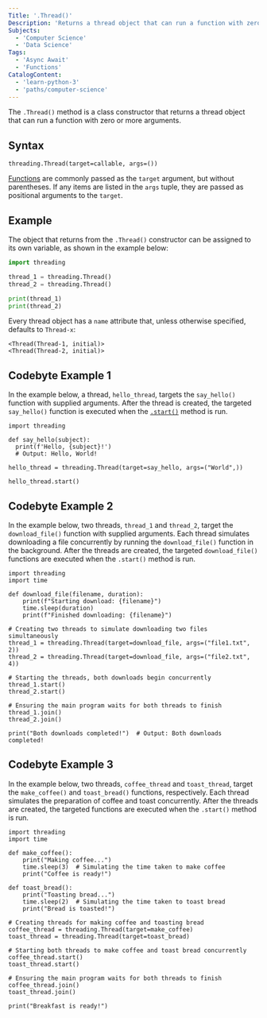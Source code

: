 ```yaml
---
Title: '.Thread()'
Description: 'Returns a thread object that can run a function with zero or more arguments.'
Subjects:
  - 'Computer Science'
  - 'Data Science'
Tags:
  - 'Async Await'
  - 'Functions'
CatalogContent:
  - 'learn-python-3'
  - 'paths/computer-science'
---
```


The `.Thread()` method is a class constructor that returns a thread object that can run a function with zero or more arguments.

## Syntax

```pseudo
threading.Thread(target=callable, args=())
```

[Functions](https://www.codecademy.com/resources/docs/python/functions) are commonly passed as the `target` argument, but without parentheses. If any items are listed in the `args` tuple, they are passed as positional arguments to the `target`.

## Example

The object that returns from the `.Thread()` constructor can be assigned to its own variable, as shown in the example below:

```py
import threading

thread_1 = threading.Thread()
thread_2 = threading.Thread()

print(thread_1)
print(thread_2)
```

Every thread object has a `name` attribute that, unless otherwise specified, defaults to `Thread-x`:

```shell
<Thread(Thread-1, initial)>
<Thread(Thread-2, initial)>
```

## Codebyte Example 1

In the example below, a thread, `hello_thread`, targets the `say_hello()` function with supplied arguments. After the thread is created, the targeted `say_hello()` function is executed when the [`.start()`](https://www.codecademy.com/resources/docs/python/threading/start) method is run.

```codebyte/python
import threading

def say_hello(subject):
  print(f'Hello, {subject}!')
  # Output: Hello, World!

hello_thread = threading.Thread(target=say_hello, args=("World",))

hello_thread.start()
```

## Codebyte Example 2

In the example below, two threads, `thread_1` and `thread_2`, target the `download_file()` function with supplied arguments. Each thread simulates downloading a file concurrently by running the `download_file()` function in the background. After the threads are created, the targeted `download_file()` functions are executed when the `.start()` method is run.

```codebyte/python
import threading
import time

def download_file(filename, duration):
    print(f"Starting download: {filename}")
    time.sleep(duration)
    print(f"Finished downloading: {filename}")

# Creating two threads to simulate downloading two files simultaneously
thread_1 = threading.Thread(target=download_file, args=("file1.txt", 2))
thread_2 = threading.Thread(target=download_file, args=("file2.txt", 4))

# Starting the threads, both downloads begin concurrently
thread_1.start()
thread_2.start()

# Ensuring the main program waits for both threads to finish
thread_1.join()
thread_2.join()

print("Both downloads completed!")  # Output: Both downloads completed!
```

## Codebyte Example 3

In the example below, two threads, `coffee_thread` and `toast_thread`, target the `make_coffee()` and `toast_bread()` functions, respectively. Each thread simulates the preparation of coffee and toast concurrently. After the threads are created, the targeted functions are executed when the `.start()` method is run.

```codebyte/python
import threading
import time

def make_coffee():
    print("Making coffee...")
    time.sleep(3)  # Simulating the time taken to make coffee
    print("Coffee is ready!")

def toast_bread():
    print("Toasting bread...")
    time.sleep(2)  # Simulating the time taken to toast bread
    print("Bread is toasted!")

# Creating threads for making coffee and toasting bread
coffee_thread = threading.Thread(target=make_coffee)
toast_thread = threading.Thread(target=toast_bread)

# Starting both threads to make coffee and toast bread concurrently
coffee_thread.start()
toast_thread.start()

# Ensuring the main program waits for both threads to finish
coffee_thread.join()
toast_thread.join()

print("Breakfast is ready!")
```
